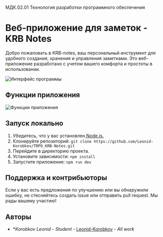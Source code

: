 МДК.02.01 Технология разработки программного обеспечения

# Веб-приложение для заметок - KRB Notes

Добро пожаловать в KRB-notes, ваш персональный инструмент для удобного создания, хранения и управления заметками. Это веб-приложение разработано с учетом вашего комфорта и простоты в использовании.

![Интерфейс программы](//диаграммы/Функциональная-диаграмма.drawio.png "Интерфейс программы")

## Функции приложения

![Функции приложения](//диаграммы/Функциональная-диаграмма.drawio.png "Функциии приложения")

## Запуск локально

1. Убедитесь, что у вас установлен[ Node.js.](https://nodejs.org/)
2. Клонируйте репозиторий: `git clone https://github.com/Leonid-Korobkov/TRPO_KRB-Notes.git`
3. Перейдите в директорию проекта.
4. Установите зависимости: `npm install`
5. Запустите приложение: `npm run dev`

## Поддержка и контрибьюторы

Если у вас есть предложения по улучшению или вы обнаружили ошибку, не стесняйтесь создать issue или отправить pull request. Мы рады вашему участию!

## Авторы

* **Korobkov Leonid* - *Student* - [Leonid-Korobkov](https://github.com/Leonid-Korobkov) - *All work*
